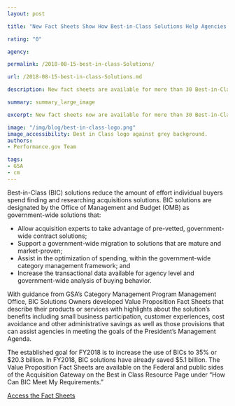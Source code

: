 ```yaml
---
layout: post

title: "New Fact Sheets Show How Best-in-Class Solutions Help Agencies Buy Smarter and Meet President’s Management Agenda Goals"

rating: "0"

agency:

permalink: /2018-08-15-best-in-class-Solutions/

url: /2018-08-15-best-in-class-Solutions.md

description: New fact sheets are available for more than 30 Best-in-Class solutions, highlighting their unique value for agencies.

summary: summary_large_image

excerpt: New fact sheets now are available for more than 30 Best-in-Class solutions, highlighting their unique value for agencies.

image: "/img/blog/best-in-class-logo.png"
image_accessibility: Best in Class logo against grey background. 
authors:
- Performance.gov Team

tags:
- GSA
- cm
---
```



Best-in-Class (BIC) solutions reduce the amount of effort individual buyers spend finding and researching acquisitions solutions. BIC solutions are designated by the Office of Management and Budget (OMB) as government-wide solutions that:
- Allow acquisition experts to take advantage of pre-vetted, government-wide contract solutions;
- Support a government-wide migration to solutions that are mature and market-proven;
- Assist in the optimization of spending, within the government-wide category management framework; and
- Increase the transactional data available for agency level and government-wide analysis of buying behavior.

With guidance from GSA’s Category Management Program Management Office, BIC Solutions Owners developed Value Proposition Fact Sheets that describe their products or services with highlights about the solution’s benefits including small business participation, customer experiences, cost avoidance and other administrative savings as well as those provisions that can assist agencies in meeting the goals of the President’s Management Agenda.

The established goal for FY2018 is to increase the use of BICs to 35% or $20.3 billion. In FY2018, BIC solutions have already saved $5.1 billion. The Value Proposition Fact Sheets are available on the Federal and public sides of the Acquisition Gateway on the Best in Class Resource Page under “How Can BIC Meet My Requirements.”


<a class="usa-button" target="blank" href="https://hallways.cap.gsa.gov/app/#/gateway/best-class-bic/21685/how-can-bic-meet-my-requirements">Access the Fact Sheets</a>
